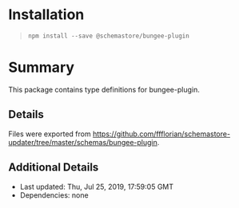 # Installation
> `npm install --save @schemastore/bungee-plugin`

# Summary
This package contains type definitions for bungee-plugin.

## Details
Files were exported from https://github.com/ffflorian/schemastore-updater/tree/master/schemas/bungee-plugin.

## Additional Details
* Last updated: Thu, Jul 25, 2019, 17:59:05 GMT
* Dependencies: none
